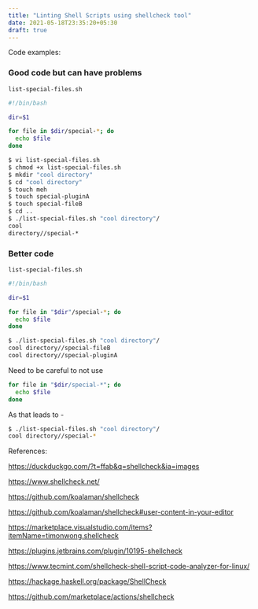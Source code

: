 ```yaml
---
title: "Linting Shell Scripts using shellcheck tool"
date: 2021-05-18T23:35:20+05:30
draft: true
---
```



Code examples:

### Good code but can have problems

`list-special-files.sh`

```bash
#!/bin/bash

dir=$1

for file in $dir/special-*; do
  echo $file
done
```

```bash
$ vi list-special-files.sh
$ chmod +x list-special-files.sh
$ mkdir "cool directory"
$ cd "cool directory"
$ touch meh
$ touch special-pluginA
$ touch special-fileB
$ cd ..
$ ./list-special-files.sh "cool directory"/
cool
directory//special-*
```


### Better code

`list-special-files.sh`

```bash
#!/bin/bash

dir=$1

for file in "$dir"/special-*; do
  echo $file
done
```

```bash
$ ./list-special-files.sh "cool directory"/
cool directory//special-fileB
cool directory//special-pluginA
```

Need to be careful to not use

```bash
for file in "$dir/special-*"; do
  echo $file
done
```

As that leads to - 

```bash
$ ./list-special-files.sh "cool directory"/
cool directory//special-*
```


References:

https://duckduckgo.com/?t=ffab&q=shellcheck&ia=images

https://www.shellcheck.net/

https://github.com/koalaman/shellcheck

https://github.com/koalaman/shellcheck#user-content-in-your-editor

https://marketplace.visualstudio.com/items?itemName=timonwong.shellcheck

https://plugins.jetbrains.com/plugin/10195-shellcheck

https://www.tecmint.com/shellcheck-shell-script-code-analyzer-for-linux/

https://hackage.haskell.org/package/ShellCheck

https://github.com/marketplace/actions/shellcheck
